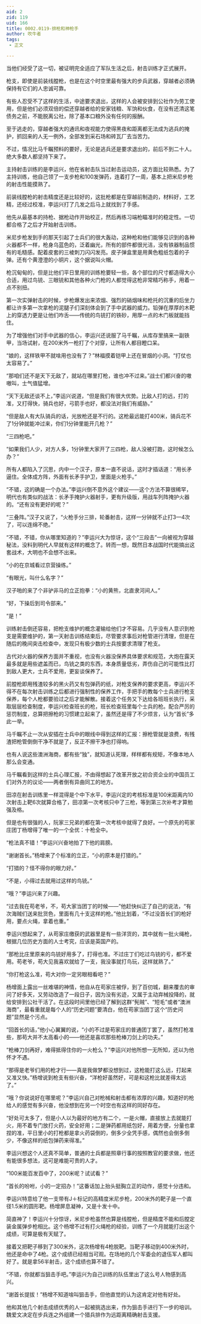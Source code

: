 ```yaml
---
aid: 2
zid: 119
uid: 166
title: 0002.0119-排枪和神枪手
author: 吹牛者
tags: 
 - 正文

---
```




  当他们经受了这一切，被证明完全适应了军队生活之后，射击训练才正式展开。

  枪支，即使是前装线膛枪，也是在这个时空里最有强大的步兵武器，穿越者必须确保持有它们的人忠诚可靠。

  有些人忍受不了这样的生活，中途要求退出，这样的人会被安排到公社作为劳工使用，但是他们必须双倍的偿还穿越者给的安家钱粮、军饷和伙食，在没有还清这笔债务之前，不能脱离公社，除了基本口粮外没有任何的报酬。

  至于逃走的，穿越者强大的通讯和夜视能力使得黑夜和距离都无法成为逃兵的掩护，抓回来的人无一例外，全部发到采石场和砖瓦厂去当苦力。

  不过，情况比马千瞩预料的要好，无论是逃兵还是要求退出的，前后不到二十人。绝大多数人都坚持下来了。

  主持射击训练的是李运兴，他在省射击队当过射击运动员，这方面比较熟悉。为了主持训练，他自己领了一支步枪和100发弹药，连着打了一周，基本上把米尼步枪的射击性能摸熟了。

  前装线膛枪的射击精度还是比较好的，这批枪都是在穿越前制造的，材料好，工艺精，还经过校准，李运兴打了几发之后马上就找到了手感。

  他先从最基本的持枪、据枪动作开始校正，然后再练习端枪瞄准时的稳定性。一切都合格了之后才开始射击训练。

  米尼步枪发到手的那天引起了士兵们的很大轰动，这种枪和他们能够见识到的各种火器都不一样，枪身乌蓝色的，泛着幽光，所有的部件都很光洁，没有铁器制品惯有的毛糙感。配着皮套的三棱刺刀闪闪发亮。皮子弹盒里是用黄色粗纸包着的子弹。还有个黄澄澄的小铜片，这个据说叫火帽。

  枪沉甸甸的，但是比他们平日里用的训练枪要轻一些，各个部位的尺寸都造得大小合适，用过鸟铳、三眼铳和其他各种火门枪的人都觉得这枪非常精巧称手，用着一点不别扭。

  第一次实弹射击的时候，步枪爆发出来浓烟、强烈的硝烟味和枪托的沉重的后坐力都让许多第一次拿枪的泥腿子们深刻体会到了手中武器的威力。铅弹在厚厚的木靶上的穿透力更是让他们咋舌——传统的鸟铳打的铁砂，用厚一点的木门板就能挡住。

  为了增强他们对手中武器的信心，李运兴还说服了马千瞩，从库存里搞来一副铁甲，当场试射，在200米外一枪打了个对穿，让所有人都目瞪口呆。

  “娘的，这样铁甲不就啥用也没有了？”林福摸着铠甲上还在冒烟的小洞。“打仗也太容易了。”

  “那咱们还不是天下无敌了，就站在哪里打枪，谁也冲不过来。”战士们都兴奋的嗷嗷叫，士气值猛增。

  “天下无敌还谈不上，”李运兴说道，“但是我们有很大优势。比敌人打的远，打的准，又打得快，骑兵也好，弓箭手也好，都没法对我们有威胁。”

  “但是敌人有大队骑兵的话，光放枪还是不行的。这枪最远能打400米，骑兵花不了1分钟就能冲过来，你们1分钟里能开几枪？”

  “三四枪吧。”

  “如果我们人少，对方人多，1分钟里大家开了三四枪，敌人没被打跑，这时候怎么办？”

  所有人都陷入了沉思，内中一个汉子，原本一直不说话，这时才插话道：“用长矛逼住。全体成方阵，外面有长矛手护卫，里面是火枪手。”

  “不错，这的确是一个办法。”李运兴倒不意外这个建议——这个方法不算很稀罕，明代也有类似的战法：长矛手掩护火器射手，更有升级版，用战车列阵掩护火器的。“还有没有更好的呢？”

  “三叠阵。”汉子又说了，“火枪手分三排，轮番射击，这样一分钟就不止打3—4次了，可以连绵不绝。”

  “不错，不错，你从哪里知道的？”李运兴大为惊讶，这个“三段击”一向被视为穿越秘法，没料到明代人早就有这样的概念了。转而一想，既然日本战国时代能搞出这套战术，大明也不会想不出来。

  “小的在京城看过京营操练。”

  “有眼光，叫什么名字？”

  汉子啪的来了个非驴非马的立正抱拳：“小的黄熊，北直隶河间人。”

  “好，下操后到司令部来。”

  “是！”

  训练射击倒还容易，把枪支维护的概念灌输给他们才不容易。几乎没有人意识到枪支是需要维护的，第一天射击训练结束后，尽管要求事后对枪管进行清理，但是在随后的晚间突击检查中，发现只有极少数的士兵按要求清理了枪支。

  古代对火器的保养方面并不重视，也没有火器没保养具体要求和规范，大炮在露天最多就是用些遮盖而已，鸟铳之类的东西，本身质量低劣，弄伤自己的可能性比打到敌人更大，士兵不爱用，更妄谈保养了。

  前膛枪即用残渣较多的黑火药又有包弹药的纸，对枪支保养的要求更高，李运兴不得不在每次射击训练之后都进行强制性的保养工作，手把手的教每个士兵进行枪支保养，每个人枪都要验过之后才能解散。接着这个任务又下达给各班班长执行，采取层层检查制度，李运兴检查班长的枪，班长检查班里每个士兵的枪。配合严厉的惩罚制度，总算把擦枪的习惯建立起来了，虽然还是得了不少烦言，认为“首长”多此一举。

  马千瞩不止一次从安插在士兵中的眼线中得到这样的汇报：擦枪管就是浪费，有残渣把枪管倒倒干净不就是了，反正不擦干净也打得响。

  也有人说这些澳洲海商，都有些“独”，就知道认死理，样样都有规矩，不像本地人那么会变通。

  马千瞩看到这样的士兵心理汇报，不由得想起了改革开放之初合资企业的中国员工们对外方的议论——两者倒有异曲同工的地方。

  田凉在射击训练里一样混得是个中下水平，李运兴定的考核标准是100米距离内10次射击上靶6次就算合格了，田凉第一次考核只中了三枪，等到第三次补考才算勉强及格。

  但是也有很强的人，阮家三兄弟的都在第一次考核中就得了良好。一个原先的苟家庄团丁杨增得了唯一的一个全优：十枪全中。

  “枪法真不错！”李运兴兴奋地拍了下他的肩膀。

  “谢谢首长。”杨增来了个标准的立正，“小的原本是打猎的。”

  “打猎的？怪不得你的眼力好。”

  “不是，小得过去就用过这样的鸟铳。”

  “哦？”李运兴来了兴趣。

  “过去我在苟老爷，不，苟大家当团丁的时候——”他赶快纠正了自己的说法，“有次海贼们送来批货色，里面有几十支这样的枪。”他比划着，“不过没首长们的枪好用，要点火绳，拿着也重。”

  李运兴想起来了，从苟家庄缴获的武器里是有一些洋货的，其中就有一批火绳枪，根据几位历史方面的人士考究，应该是英国产的。

  “那枪比庄里原来的鸟铳好用多了，打得也准。不过庄丁们吃过鸟铳的亏，都不爱用。苟老爷，苟大见我喜欢就给了一支，我没事就打鸟玩，这样就熟了。”

  “你打枪这么准，苟大对你一定另眼相看吧？”

  杨增面上露出一丝难堪的神情，他自从在苟家庄被俘，到了百仞城，翻来覆去的审问了好多天，又劳动改造了一段日子，因为没有劣迹，又属于主动弃械投降的，就给安排到公社干活了。在这段时间里他已经了解到这群“髡贼”、“短毛”或者“澳洲海商”，最看重就是每个人的“历史问题”要清白，他在苟家当团丁这个“历史问题”显然是个污点。

  “回首长的话，”他小心翼翼的说，“小的不过是苟家庄的普通团丁罢了，虽然打枪准些，那苟大并不太高看小的——他还是喜欢那些枪棒刀剑上的功夫。”

  “枪棒刀剑再好，难得抵得住你的一火枪么？”李运兴对他所想一无所知，还以为他怀才不遇。

  “那得是老爷们用的枪才行——真是我做梦都没想到过，这枪能打这么远，打起来又准又快。”杨增说到枪支有些兴奋，“洋枪好虽然好，可是和这枪比就差得太远了。”

  “哦？你说说好在哪里呢？”李运兴自己对枪械和射击都有浓厚的兴趣，知道好的枪给人的感觉有多兴奋，他没想到在另一个时空也有这样的同好存在。

  “好处可太多了，但是小人以为最好的地方有二个，一是火帽，直接放上去就能打火，用不着专门放打火药，安全好用；二是弹药都用纸包好，用着方便，分量也拿捏的准，平日里小的打枪都是拿火药袋倒的，倒多少全凭手感，偶然也会倒多倒少，不像这样的纸包弹药来得准。”

  李运兴想这个人还真不简单，普通的士兵都是照章行事的按照教官的要求做，他还有能很多想法，这可是难能可贵的人才。

  “100米能百发百中了，200米呢？试试看？”

  “首长的吩咐，小的一定招办！”这番话加上抬头挺胸立正的动作，感觉十分违和。

  李运兴特意给了他一支带有J＋标记的高精度米尼步枪，200米外的靶子是一个直径1.5米的圆形靶。杨增屏息凝神，又是十发十中。

  简直神了！李运兴十分惊讶，米尼步枪虽然也算是线膛枪，但是精度不能和后膛定装金属弹步枪相比。这个杨增不过有打火绳枪的经验，训练了一个月就能打出这个成绩，可算是极有天赋了。

  接着又把靶子移到了300米外，这次杨增有4枪脱靶。当靶子移动到400米外时，他还是命中了4枪。这个成绩已经相当可观。在场地的几个军委会的退伍军人都叫好了。就是拿56半射击，这个成绩也算不错了。

  “不错，你就都当狙击手吧。”李运兴为自己训练的队伍里出了这么号人物感到高兴。

  “谢首长提拔！”杨增不知道啥叫狙击手，但他直觉的认为这肯定对他有好处。

  他和其他几个射击成绩优秀的人一起被挑选出来，作为狙击手进行下一步的培训。魏爱文决定在步兵连之外组建一个猎兵排作为远距离精确射击支援。


